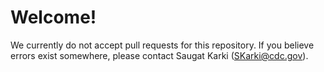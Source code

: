 # Welcome!
We currently do not accept pull requests for this repository. If you believe errors exist somewhere, please contact Saugat Karki ([SKarki@cdc.gov](mailto:SKarki@cdc.gov)).